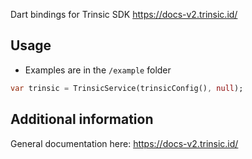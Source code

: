 Dart bindings for Trinsic SDK https://docs-v2.trinsic.id/


## Usage

* Examples are in the `/example` folder

```dart
var trinsic = TrinsicService(trinsicConfig(), null);
```

## Additional information

General documentation here: https://docs-v2.trinsic.id/
